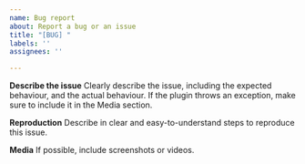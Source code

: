 ```yaml
---
name: Bug report
about: Report a bug or an issue
title: "[BUG] "
labels: ''
assignees: ''

---
```


**Describe the issue**
Clearly describe the issue, including the expected behaviour, and the actual behaviour.
If the plugin throws an exception, make sure to include it in the Media section.

**Reproduction**
Describe in clear and easy-to-understand steps to reproduce this issue.

**Media**
If possible, include screenshots or videos.
